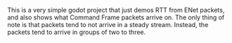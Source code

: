 This is a very simple godot project that just demos RTT from ENet packets, and also shows what Command Frame packets arrive on.
The only thing of note is that packets tend to not arrive in a steady stream. Instead, the packets tend to arrive in groups of two to three. 
